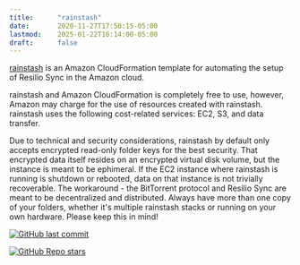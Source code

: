 ```yaml
---
title:      "rainstash"
date:       2020-11-27T17:50:15-05:00
lastmod:    2025-01-22T16:14:00-05:00
draft:      false
---
```


[rainstash](https://github.com/willjasen/rainstash) is an Amazon CloudFormation template for automating the setup of Resilio Sync in the Amazon cloud.

rainstash and Amazon CloudFormation is completely free to use, however, Amazon may charge for the use of resources created with rainstash. rainstash uses the following cost-related services: EC2, S3, and data transfer.

Due to technical and security considerations, rainstash by default only accepts encrypted read-only folder keys for the best security. That encrypted data itself resides on an encrypted virtual disk volume, but the instance is meant to be ephimeral. If the EC2 instance where rainstash is running is shutdown or rebooted, data on that instance is not trivially recoverable. The workaround - the BitTorrent protocol and Resilio Sync are meant to be decentralized and distributed. Always have more than one copy of your folders, whether it's multiple rainstash stacks or running on your own hardware. Please keep this in mind!

[![GitHub last commit](https://img.shields.io/github/last-commit/willjasen/rainstash)](https://github.com/willjasen/rainstash)

[![GitHub Repo stars](https://img.shields.io/github/stars/willjasen/rainstash)](https://github.com/willjasen/rainstash)

